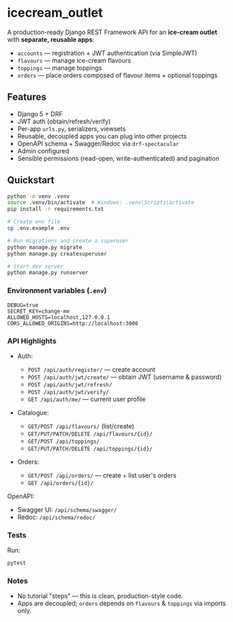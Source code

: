 # icecream_outlet

A production-ready Django REST Framework API for an **ice-cream outlet** with **separate, reusable apps**:
- `accounts` — registration + JWT authentication (via SimpleJWT)
- `flavours` — manage ice-cream flavours
- `toppings` — manage toppings
- `orders` — place orders composed of flavour items + optional toppings

## Features
- Django 5 + DRF
- JWT auth (obtain/refresh/verify)
- Per-app `urls.py`, serializers, viewsets
- Reusable, decoupled apps you can plug into other projects
- OpenAPI schema + Swagger/Redoc via `drf-spectacular`
- Admin configured
- Sensible permissions (read-open, write-authenticated) and pagination

## Quickstart

```bash
python -m venv .venv
source .venv/bin/activate  # Windows: .venv\Scripts\activate
pip install -r requirements.txt

# Create env file
cp .env.example .env

# Run migrations and create a superuser
python manage.py migrate
python manage.py createsuperuser

# Start dev server
python manage.py runserver
```

### Environment variables (`.env`)
```
DEBUG=true
SECRET_KEY=change-me
ALLOWED_HOSTS=localhost,127.0.0.1
CORS_ALLOWED_ORIGINS=http://localhost:3000
```

### API Highlights
- Auth:
  - `POST /api/auth/register/` — create account
  - `POST /api/auth/jwt/create/` — obtain JWT (username & password)
  - `POST /api/auth/jwt/refresh/`
  - `POST /api/auth/jwt/verify/`
  - `GET /api/auth/me/` — current user profile

- Catalogue:
  - `GET/POST /api/flavours/` (list/create)
  - `GET/PUT/PATCH/DELETE /api/flavours/{id}/`
  - `GET/POST /api/toppings/`
  - `GET/PUT/PATCH/DELETE /api/toppings/{id}/`

- Orders:
  - `GET/POST /api/orders/` — create + list user's orders
  - `GET /api/orders/{id}/`

OpenAPI:
- Swagger UI: `/api/schema/swagger/`
- Redoc: `/api/schema/redoc/`

### Tests
Run:
```bash
pytest
```

### Notes
- No tutorial "steps" — this is clean, production-style code.
- Apps are decoupled; `orders` depends on `flavours` & `toppings` via imports only.
